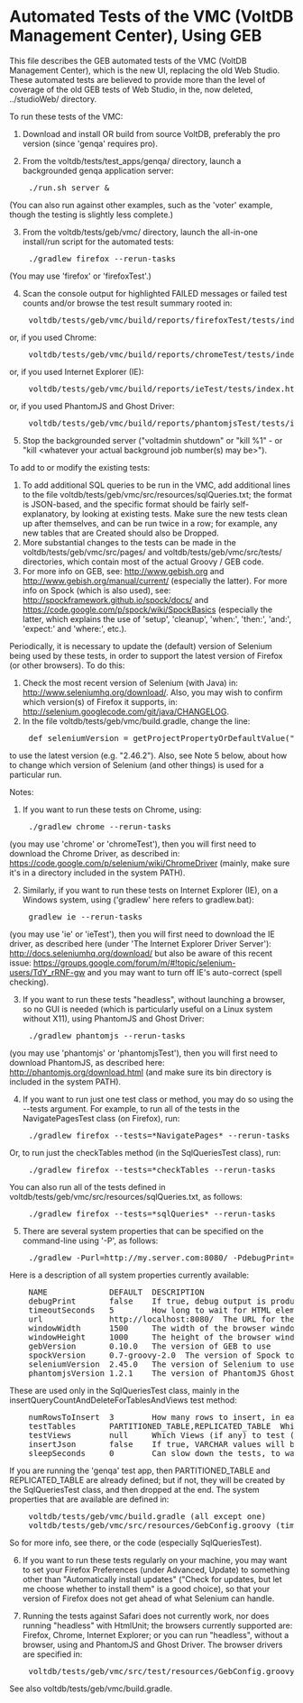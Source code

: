 Automated Tests of the VMC (VoltDB Management Center), Using GEB
================================================================

This file describes the GEB automated tests of the VMC (VoltDB Management
Center), which is the new UI, replacing the old Web Studio. These automated
tests are believed to provide more than the level of coverage of the old
GEB tests of Web Studio, in the, now deleted, ../studioWeb/ directory.

To run these tests of the VMC:

1. Download and install OR build from source VoltDB, preferably the pro
version (since 'genqa' requires pro).

2. From the voltdb/tests/test_apps/genqa/ directory, launch a backgrounded
genqa application server:
<pre>
    ./run.sh server &
</pre>
(You can also run against other examples, such as the 'voter' example,
though the testing is slightly less complete.)

3. From the voltdb/tests/geb/vmc/ directory, launch the all-in-one install/run
script for the automated tests:
<pre>
    ./gradlew firefox --rerun-tasks
</pre>
(You may use 'firefox' or 'firefoxTest'.)

4. Scan the console output for highlighted FAILED messages or failed test
counts and/or browse the test result summary rooted in:
<pre>
    voltdb/tests/geb/vmc/build/reports/firefoxTest/tests/index.html
</pre>
or, if you used Chrome:
<pre>
    voltdb/tests/geb/vmc/build/reports/chromeTest/tests/index.html
</pre>
or, if you used Internet Explorer (IE):
<pre>
    voltdb/tests/geb/vmc/build/reports/ieTest/tests/index.html
</pre>
or, if you used PhantomJS and Ghost Driver:
<pre>
    voltdb/tests/geb/vmc/build/reports/phantomjsTest/tests/index.html
</pre>

5. Stop the backgrounded server ("voltadmin shutdown" or "kill %1" - or 
"kill <whatever your actual background job number(s) may be>").

To add to or modify the existing tests:

1. To add additional SQL queries to be run in the VMC, add additional lines to
the file voltdb/tests/geb/vmc/src/resources/sqlQueries.txt; the format is
JSON-based, and the specific format should be fairly self-explanatory, by
looking at existing tests. Make sure the new tests clean up after themselves,
and can be run twice in a row; for example, any new tables that are Created
should also be Dropped.
2. More substantial changes to the tests can be made in the
voltdb/tests/geb/vmc/src/pages/ and voltdb/tests/geb/vmc/src/tests/
directories, which contain most of the actual Groovy / GEB code.
3. For more info on GEB, see:
    http://www.gebish.org  and
    http://www.gebish.org/manual/current/
(especially the latter).
For more info on Spock (which is also used), see:
    http://spockframework.github.io/spock/docs/  and
    https://code.google.com/p/spock/wiki/SpockBasics
(especially the latter, which explains the use of 'setup', 'cleanup', 'when:',
'then:', 'and:', 'expect:' and 'where:', etc.).

Periodically, it is necessary to update the (default) version of Selenium being
used by these tests, in order to support the latest version of Firefox (or other
browsers). To do this:

1. Check the most recent version of Selenium (with Java) in:
    http://www.seleniumhq.org/download/.
Also, you may wish to confirm which version(s) of Firefox it supports, in:
    http://selenium.googlecode.com/git/java/CHANGELOG.
2. In the file voltdb/tests/geb/vmc/build.gradle, change the line:
<pre>
    def seleniumVersion = getProjectPropertyOrDefaultValue("seleniumVersion", "2.45.0")
</pre>
to use the latest version (e.g. "2.46.2").
Also, see Note 5 below, about how to change which version of Selenium (and
other things) is used for a particular run.

Notes:

1. If you want to run these tests on Chrome, using:
<pre>
    ./gradlew chrome --rerun-tasks
</pre>
(you may use 'chrome' or 'chromeTest'), then you will first need to download
the Chrome Driver, as described in:
    https://code.google.com/p/selenium/wiki/ChromeDriver
(mainly, make sure it's in a directory included in the system PATH).

2. Similarly, if you want to run these tests on Internet Explorer (IE), on a
Windows system, using ('gradlew' here refers to gradlew.bat):
<pre>
    gradlew ie --rerun-tasks
</pre>
(you may use 'ie' or 'ieTest'), then you will first need to download the IE
driver, as described here (under 'The Internet Explorer Driver Server'):
    http://docs.seleniumhq.org/download/
but also be aware of this recent issue:
    https://groups.google.com/forum/m/#!topic/selenium-users/TdY_rRNF-gw
and you may want to turn off IE's auto-correct (spell checking).

3. If you want to run these tests "headless", without launching a browser,
so no GUI is needed (which is particularly useful on a Linux system without
X11), using PhantomJS and Ghost Driver:
<pre>
    ./gradlew phantomjs --rerun-tasks
</pre>
(you may use 'phantomjs' or 'phantomjsTest'), then you will first need to
download PhantomJS, as described here:
    http://phantomjs.org/download.html
(and make sure its bin directory is included in the system PATH).

4. If you want to run just one test class or method, you may do so using
the --tests argument. For example, to run all of the tests in the
NavigatePagesTest class (on Firefox), run:
<pre>
    ./gradlew firefox --tests=*NavigatePages* --rerun-tasks
</pre>
Or, to run just the checkTables method (in the SqlQueriesTest class), run:
<pre>
    ./gradlew firefox --tests=*checkTables --rerun-tasks
</pre>
You can also run all of the tests defined in
voltdb/tests/geb/vmc/src/resources/sqlQueries.txt, as follows:
<pre>
    ./gradlew firefox --tests=*sqlQueries* --rerun-tasks
</pre>

5. There are several system properties that can be specified on the
command-line using '-P', as follows:
<pre>
    ./gradlew -Purl=http://my.server.com:8080/ -PdebugPrint=true -PtimeoutSeconds=10 firefox --rerun-tasks
</pre>
Here is a description of all system properties currently available:
<pre>
    NAME             DEFAULT  DESCRIPTION
    debugPrint       false    If true, debug output is produced (in the test result HTML pages)
    timeoutSeconds   5        How long to wait for HTML elements to appear, before giving up
    url              http://localhost:8080/  The URL for the VMC to be tested
    windowWidth      1500     The width of the browser window
    windowHeight     1000     The height of the browser window
    gebVersion       0.10.0   The version of GEB to use
    spockVersion     0.7-groovy-2.0  The version of Spock to use
    seleniumVersion  2.45.0   The version of Selenium to use
    phantomjsVersion 1.2.1    The version of PhantomJS Ghost Driver to use (if any)
</pre>
These are used only in the SqlQueriesTest class, mainly in the
insertQueryCountAndDeleteForTablesAndViews test method:
<pre>
    numRowsToInsert  3        How many rows to insert, in each Table
    testTables       PARTITIONED_TABLE,REPLICATED_TABLE  Which Tables to test (or ALL)
    testViews        null     Which Views (if any) to test (or ALL)
    insertJson       false    If true, VARCHAR values will be inserted as JSON data
    sleepSeconds     0        Can slow down the tests, to watch what they are doing
</pre>
If you are running the 'genqa' test app, then PARTITIONED_TABLE and
REPLICATED_TABLE are already defined; but if not, they will be created by
the SqlQueriesTest class, and then dropped at the end. The system properties
that are available are defined in:
<pre>
    voltdb/tests/geb/vmc/build.gradle (all except one)
    voltdb/tests/geb/vmc/src/resources/GebConfig.groovy (timeoutSeconds only)
</pre>
So for more info, see there, or the code (especially SqlQueriesTest).

6. If you want to run these tests regularly on your machine, you may want
to set your Firefox Preferences (under Advanced, Update) to something other
than "Automatically install updates" ("Check for updates, but let me choose
whether to install them" is a good choice), so that your version of Firefox
does not get ahead of what Selenium can handle.

7. Running the tests against Safari does not currently work, nor does
running "headless" with HtmlUnit; the browsers currently supported are:
Firefox, Chrome, Internet Explorer; or you can run "headless", without a
browser, using and PhantomJS and Ghost Driver. The browser drivers are
specified in:
<pre>
    voltdb/tests/geb/vmc/src/test/resources/GebConfig.groovy
</pre>
See also voltdb/tests/geb/vmc/build.gradle.
